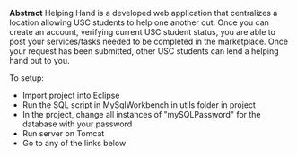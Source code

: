 **Abstract**
Helping Hand is a developed web application that centralizes a location allowing USC students to help one another out. 
Once you can create an account, verifying current USC student status, you are able to post your services/tasks needed to be completed in the marketplace.
Once your request has been submitted, other USC students can lend a helping hand out to you.

To setup:
- Import project into Eclipse
- Run the SQL script in MySqlWorkbench in utils folder in project
- In the project, change all instances of "mySQLPassword" for the database with your password
- Run server on Tomcat
- Go to any of the links below 
